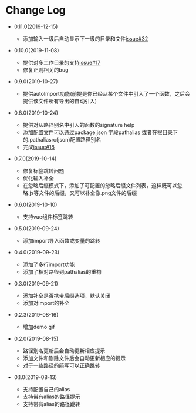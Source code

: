 # Change Log
- 0.11.0(2019-12-15)
  - 添加输入一级后自动显示下一级的目录和文件[issue#32](https://github.com/IWANABETHATGUY/vscode-path-alias/issues/32)
- 0.10.0(2019-11-08)
  - 提供对多工作目录的支持[issue#17](https://github.com/IWANABETHATGUY/vscode-path-alias/issues/17)
  - 修复正则相关的bug
- 0.9.0(2019-10-27)
  - 提供autoImport功能(前提是你已经从某个文件中引入了一个函数，之后会提供该文件所有导出的自动引入)
- 0.8.0(2019-10-24)
  - 提供对从路径别名中引入的函数的signature help 
  - 添加配置文件可以通过package.json 字段pathalias 或者在根目录下的.pathaliasrc(json)配置路径别名
  - 完成[issue#18](https://github.com/IWANABETHATGUY/vscode-path-alias/issues/18)
- 0.7.0(2019-10-14)
  - 修复标签跳转问题
  - 优化输入补全
  - 在忽略后缀模式下，添加了可配置的忽略后缀文件列表，这样既可以忽略.js等文件的后缀，又可以补全像.png文件的后缀
- 0.6.0(2019-10-10)
  - 支持vue组件标签跳转
- 0.5.0(2019-09-24)
  - 添加import导入函数或变量的跳转
- 0.4.0(2019-09-23)
  - 添加了多行import功能
  - 添加了相对路径到pathalias的重构
- 0.3.0(2019-09-21)
  - 添加补全是否携带后缀选项，默认关闭
  - 添加对import的补全
- 0.2.3(2019-08-16)
  - 增加demo gif
- 0.2.0(2019-08-15)
  - 路径别名更新后会自动更新相应提示
  - 添加文件和删除文件后会自动更新相应的提示
  - 对于一些路径的简写可以正确跳转

- 0.1.0(2019-08-13)
  - 支持配置自己的alias
  - 支持带有alias的路径提示
  - 支持带有alias的路径跳转